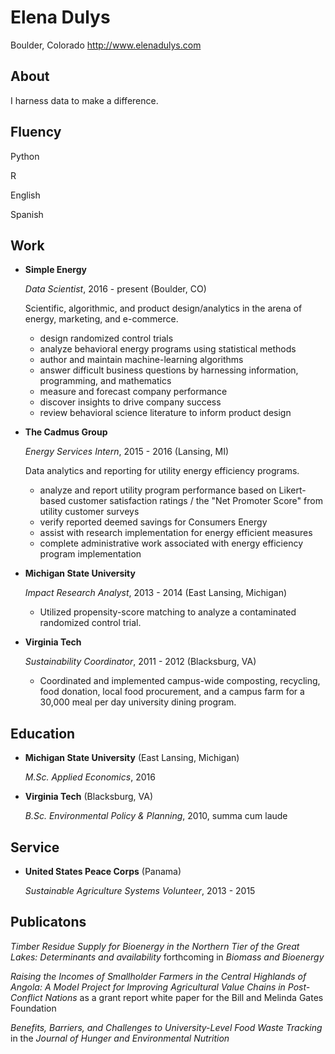 Elena Dulys
===============

Boulder, Colorado
<http://www.elenadulys.com>

About
---------

I harness data to make a difference.

Fluency
------

Python

R

English

Spanish


Work
---------------

*   **Simple Energy**

    *Data Scientist*, 2016 - present (Boulder, CO)

    Scientific, algorithmic, and product design/analytics in the arena of energy, marketing, and e-commerce.
        
    - design randomized control trials
    - analyze behavioral energy programs using statistical methods
    - author and maintain machine-learning algorithms
    - answer difficult business questions by harnessing information, programming, and mathematics
    - measure and forecast company performance
    - discover insights to drive company success
    - review behavioral science literature to inform product design
 
 
 
*   **The Cadmus Group**

    *Energy Services Intern*, 2015 - 2016 (Lansing, MI)

    Data analytics and reporting for utility energy efficiency programs.
        
    - analyze and report utility program performance based on Likert-based customer satisfaction ratings / the "Net Promoter Score" from utility customer surveys
    - verify reported deemed savings for Consumers Energy
    - assist with research implementation for energy efficient measures
    - complete administrative work associated with energy efficiency program implementation
        
    
*   **Michigan State University**

    *Impact Research Analyst*, 2013 - 2014 (East Lansing, Michigan)

    - Utilized propensity-score matching to analyze a contaminated randomized control trial.
     
    
    
*   **Virginia Tech**

    *Sustainability Coordinator*, 2011 - 2012 (Blacksburg, VA)

    - Coordinated and implemented campus-wide composting, recycling, food donation, local food procurement, and a campus farm for a 30,000 meal per day university dining program.








Education
---------

*   **Michigan State University** (East Lansing, Michigan)

    *M.Sc. Applied Economics*, 2016
            
*   **Virginia Tech** (Blacksburg, VA)

    *B.Sc. Environmental Policy & Planning*, 2010, summa cum laude
    
    
Service
-------

*   **United States Peace Corps** (Panama)

    *Sustainable Agriculture Systems Volunteer*, 2013 - 2015


Publicatons
-----------

*Timber Residue Supply for Bioenergy in the Northern Tier of the Great Lakes: Determinants and availability* forthcoming in *Biomass and Bioenergy* 

*Raising the Incomes of Smallholder Farmers in the Central Highlands of Angola: A Model Project for Improving Agricultural Value Chains in Post-Conflict Nations* as a grant report white paper for the Bill and Melinda Gates Foundation

*Benefits, Barriers, and Challenges to University-Level Food Waste Tracking* in the *Journal of Hunger and Environmental Nutrition*
